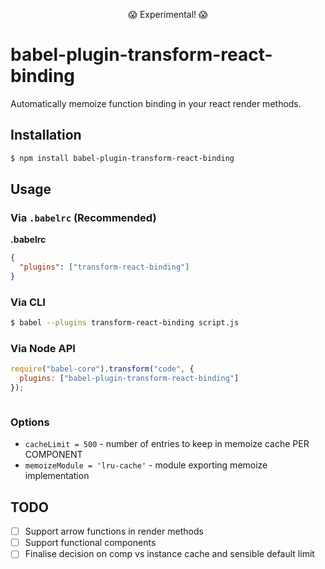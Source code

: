 <p align="center">
  😱 Experimental! 😱
</p>

# babel-plugin-transform-react-binding

Automatically memoize function binding in your react render methods.

## Installation

```sh
$ npm install babel-plugin-transform-react-binding
```

## Usage

### Via `.babelrc` (Recommended)

**.babelrc**

```json
{
  "plugins": ["transform-react-binding"]
}
```

### Via CLI

```sh
$ babel --plugins transform-react-binding script.js
```

### Via Node API

```javascript
require("babel-core").transform("code", {
  plugins: ["babel-plugin-transform-react-binding"]
});



```

### Options

- `cacheLimit = 500` - number of entries to keep in memoize cache PER COMPONENT
- `memoizeModule = 'lru-cache'` - module exporting memoize implementation

## TODO

- [ ] Support arrow functions in render methods
- [ ] Support functional components
- [ ] Finalise decision on comp vs instance cache and sensible default limit
